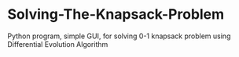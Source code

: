 # Solving-The-Knapsack-Problem
Python program, simple GUI, for solving 0-1 knapsack problem using Differential Evolution Algorithm

